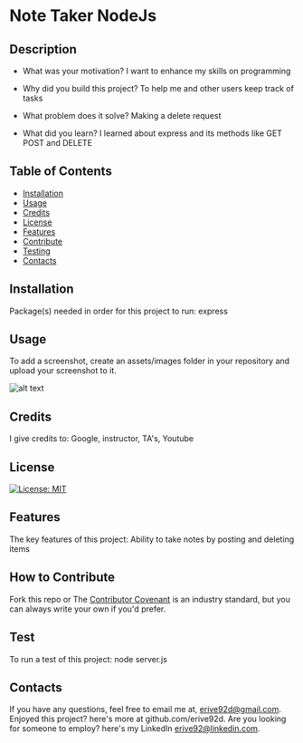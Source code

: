 
# Note Taker NodeJs

## Description

- What was your motivation?
I want to enhance my skills on programming

- Why did you build this project?
To help me and other users keep track of tasks

- What problem does it solve?
Making a delete request

- What did you learn?
I learned about express and its methods like GET POST and DELETE


## Table of Contents

- [Installation](#installation)
- [Usage](#usage)
- [Credits](#credits)
- [License](#license)
- [Features](#features)
- [Contribute](#contribute)
- [Testing](#test)
- [Contacts](#contacts)


## Installation
Package(s) needed in order for this project to run:
express

## Usage
To add a screenshot, create an assets/images folder in your repository and upload your screenshot to it.

![alt text](assets/images/screenshot.png)



## Credits
I give credits to:
Google, instructor, TA's, Youtube

## License
[![License: MIT](https://img.shields.io/badge/License-MIT-yellow.svg)](https://opensource.org/licenses/MIT)

## Features
The key features of this project:
Ability to take notes by posting and deleting items

## How to Contribute
Fork this repo 
or
The [Contributor Covenant](https://www.contributor-covenant.org/) is an industry standard, but you can always write your own if you'd prefer.


## Test
To run a test of this project:
node server.js

## Contacts
If you have any questions, feel free to email me at, erive92d@gmail.com.
Enjoyed this project? here's more at github.com/erive92d.
Are you looking for someone to employ? here's my LinkedIn erive92@linkedin.com.
   

